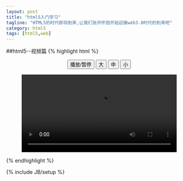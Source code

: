 ```yaml
---
layout: post
title: "html5入门学习"
tagline: "HTML5的时代即将到来,让我们张开怀抱开始迎接web3.0时代的到来吧"
category: html5
tags: [html5,web]
---
```

##html5--视频篇
{% highlight html %}

<div style="text-align:center;">
  <button onclick="playPause()">播放/暂停</button> 
  <button onclick="makeBig()">大</button>
  <button onclick="makeNormal()">中</button>
  <button onclick="makeSmall()">小</button>
  <br/> 
  <video id="video1" width="420" style="margin-top:15px;">
	<source src="/example/html5/mov_bbb.mp4" type="video/mp4" />
	<source src="/example/html5/mov_bbb.ogg" type="video/ogg" />
	Your browser does not support HTML5 video.
  </video>
</div> 
	
<script type="text/javascript">
var myVideo=document.getElementById("video1");

function playPause()
{ 
if (myVideo.paused) 
  myVideo.play(); 
else 
  myVideo.pause(); 
} 

function makeBig()
{ 
myVideo.width+=60; 
} 

function makeSmall()
{ 
myVideo.width-=20; 
} 

function makeNormal()
{ 
myVideo.width=420; 
} 
</script>

{% endhighlight %}

{% include JB/setup %}